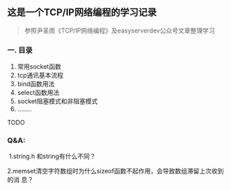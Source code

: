 ## 这是一个TCP/IP网络编程的学习记录

> 参照尹圣雨《TCP/IP网络编程》及easyserverdev公众号文章整理学习

### 一. 目录

1. 常用socket函数
2. tcp通讯基本流程
3. bind函数用法
4. select函数用法
5. socket阻塞模式和非阻塞模式
6. ........

TODO

### Q&A:

​	1.string.h 和string有什么不同？

​	2.memset清空字符数组时为什么sizeof函数不起作用，会导致数组滞留上次收到的消	息？

